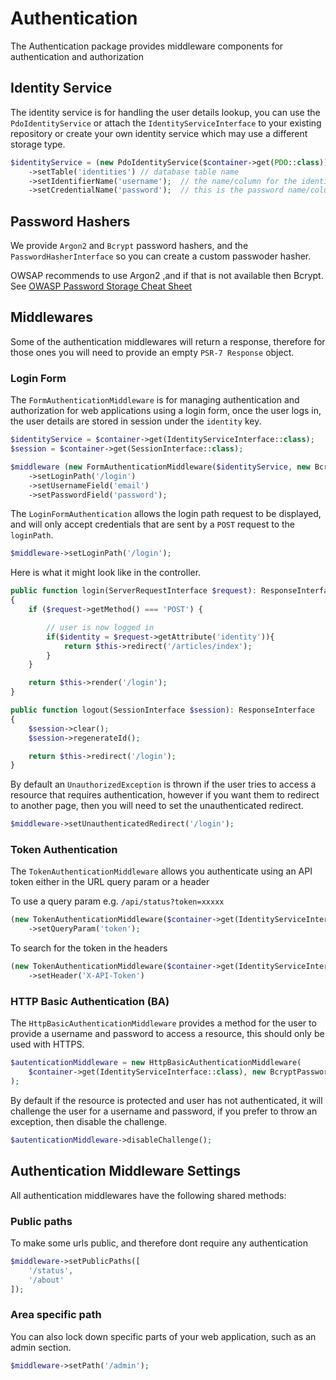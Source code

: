 # Authentication

The Authentication package provides middleware components for authentication and authorization

## Identity Service

The identity service is for handling the user details lookup, you can use the `PdoIdentityService` or attach the `IdentityServiceInterface` to your existing repository or create your own identity service which may use a different storage type.

```php
$identityService = (new PdoIdentityService($container->get(PDO::class)))
    ->setTable('identities') // database table name
    ->setIdentifierName('username');  // the name/column for the identifier, e.g. username, email , token etc
    ->setCredentialName('password');  // this is the password name/column e.g. password, hashed_password
```

## Password Hashers

We provide `Argon2` and `Bcrypt` password hashers, and the `PasswordHasherInterface` so you can create a custom passwoder hasher. 

OWSAP recommends to use Argon2 ,and if that is not available then Bcrypt. See [OWASP Password Storage Cheat Sheet](https://cheatsheetseries.owasp.org/cheatsheets/Password_Storage_Cheat_Sheet.html)

## Middlewares

Some of the authentication middlewares will return a response, therefore for those ones you will need to provide an empty `PSR-7 Response` object.

### Login Form

The `FormAuthenticationMiddleware` is for managing authentication and authorization for web applications using a login form, once the user logs in, the user details are stored in session under the `identity` key.

```php
$identityService = $container->get(IdentityServiceInterface::class);
$session = $container->get(SessionInterface::class);

$middleware (new FormAuthenticationMiddleware($identityService, new BcryptPasswordHasher(), $session, new ResponseFactory()))
    ->setLoginPath('/login')
    ->setUsernameField('email')
    ->setPasswordField('password');
```

The `LoginFormAuthentication` allows the login path request to be displayed, and will only accept credentials that are sent by a `POST` request to the `loginPath`.

```php
$middleware->setLoginPath('/login');
```

Here is what it might look like in the controller.

```php
public function login(ServerRequestInterface $request): ResponseInterface
{
    if ($request->getMethod() === 'POST') {

        // user is now logged in
        if($identity = $request->getAttribute('identity')){
            return $this->redirect('/articles/index');
        }
    }

    return $this->render('/login');
}

public function logout(SessionInterface $session): ResponseInterface
{
    $session->clear();
    $session->regenerateId();

    return $this->redirect('/login');
}
```

By default an `UnauthorizedException` is thrown if the user tries to access a resource that requires authentication, however if you want them to redirect to another page, then you will need to set the unauthenticated redirect.

```php
$middleware->setUnauthenticatedRedirect('/login');
```

### Token Authentication

The `TokenAuthenticationMiddleware` allows you authenticate using an API token either in the URL query param or a header

To use a query param e.g. `/api/status?token=xxxxx`

```php
(new TokenAuthenticationMiddleware($container->get(IdentityServiceInterface::class)))
    ->setQueryParam('token');
```

To search for the token in the headers

```php
(new TokenAuthenticationMiddleware($container->get(IdentityServiceInterface::class)))
    ->setHeader('X-API-Token')
```

### HTTP Basic Authentication (BA)

The `HttpBasicAuthenticationMiddleware` provides a method for the user to provide a username and password to access a resource, this should only be used with HTTPS.

```php
$autenticationMiddleware = new HttpBasicAuthenticationMiddleware(
    $container->get(IdentityServiceInterface::class), new BcryptPasswordHasher(), new ResponseFactory()
);
 ```

By default if the resource is protected and user has not authenticated, it will challenge the user for a username and password, if you prefer to throw an exception, then disable the challenge.

```php
$autenticationMiddleware->disableChallenge();
```

 ## Authentication Middleware Settings

All authentication middlewares have the following shared methods:

### Public paths

To make some urls public, and therefore dont require any authentication

```php
$middleware->setPublicPaths([
    '/status',
    '/about'
]);
```

### Area specific path

You can also lock down specific parts of your web application, such as an admin section.

```php
$middleware->setPath('/admin');
```
